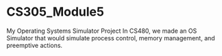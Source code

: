 # CS305_Module5

My Operating Systems Simulator Project
In CS480, we made an OS Simulator that would simulate process control, memory management, and preemptive actions. 
